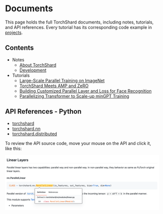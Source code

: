 # Documents

This page holds the full TorchShard documents, including notes, tutorials, and API references.
Every tutorial has its corresponding code example in [projects](../projects/).

## Contents

- Notes
    - [About TorchShard](./note/about.md)
    - [Development](./note/dev.md)
- Tutorials
    - [Large-Scale Parallel Training on ImageNet](./tutorial/in1k.md)
    - [TorchShard Meets AMP and ZeRO](./tutorial/amp.md)
    - [Building Customized Parallel Layer and Loss for Face Recognition](./tutorial/face.md)
    - [Parallelizing Transformer to Scale-up minGPT Training](./tutorial/mgpt.md)

## API References - Python

- [torchshard](./api/ts.md)
- [torchshard.nn](./api/nn.md)
- [torchshard.distributed](./api/dist.md)

To review the API source code, move your mouse on the API and click it, like this:

<p align="center">
  <img src="../.github/api-code-review.png">
</p>
